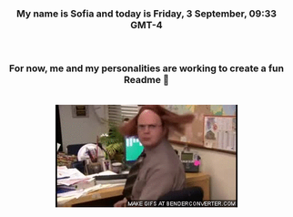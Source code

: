 


<div align="center">
<h3 >My name is Sofia and today is Friday, 3 September, 09:33 GMT-4</h3><br>
<h3 >For now, me and my personalities are working to create a fun Readme 👋
</h3><br>
<img src='img/dwight.gif' alt='working...'/>
</div>
